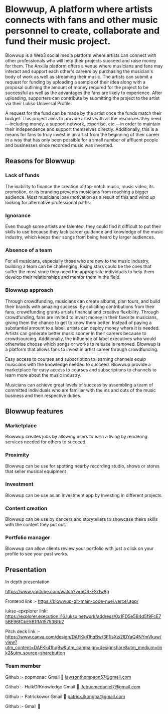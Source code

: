 # Blowwup, A platform where artists connects with fans and other music personnel to create, collaborate and fund their music project.

Blowwup is a Web3 social media platform where artists can connect with other professionals who will help their projects succeed and raise money for them.
The Anxilla platform offers a venue where musicians and fans may interact and support each other's careers by purchasing the musician's body of work as well as streaming their music.
The artists can submit a request for funding by uploading a sample of their idea along with a proposal outlining the amount of money required for the project to be successful as well as the advantages the fans are likely to experience. After uploading, supporters can contribute by submitting the project to the artist via their Lukso Universal Profile.

A request for the fund can be made by the artist once the funds match their budget.
This project aims to provide artists with all the resources they need—including money, a support network, expertise, etc.—in order to maintain their independence and support themselves directly. Additionally, this is a means for fans to truly invest in an artist from the beginning of their career in a way that has only been possible for a small number of affluent people and businesses since recorded music was invented. 

## Reasons for Blowwup
### Lack of funds
The inability to finance the creation of top-notch music, music video, its promotion, or its branding prevents musicians from reaching a bigger audience. Most musicians lose motivation as a result of this and wind up looking for alternative professional paths.

### Ignorance
Even though some artists are talented, they could find it difficult to put their skills to use because they lack career guidance and knowledge of the music industry, which keeps their songs from being heard by larger audiences.

### Absence of a team
For all musicians, especially those who are new to the music industry, building a team can be challenging. Rising stars could be the ones that suffer the most since they need the appropriate individuals to help them develop their relationships and mentor them in the field.

### Blowwup approach
Through crowdfunding, musicians can create albums, plan tours, and build their brands with amazing success. By soliciting contributions from their fans, crowdfunding grants artists financial and creative flexibility. Through crowdfunding, fans are invited to invest money in their favorite musicians, giving them the chance to get to know them better. Instead of paying a substantial amount to a label, artists can deploy money where it is needed. Artists can generate better music sooner in their careers because to crowdsourcing. Additionally, the influence of label executives who would otherwise choose which songs or works to release is removed.
Blowwup is a platform that allows fans to invest in artist career through crowdfunding.

Easy access to courses and subscription to learning channels equip musicians with the knowledge needed to succeed. Blowwup provide a marketplace for easy access to courses and subscriptions to channels to learn more about the music industry. 

Musicians can achieve great levels of success by assembling a team of committed individuals who are familiar with the ins and outs of the music business and their respective duties.

## Blowwup features
### Marketplace
Blowwup creates jobs by allowing users to earn a living by rendering services needed for others to succeed.

### Proximity
Blowwup can be use for spotting  nearby recording studio, shows or stores that seller musical equipment

### Investment
Blowwup can be use as an investment app by investing in different projects.

### Content creation
Blowwup can be use by dancers and storytellers to showcase theirs skills with the content they put out.

### Portfolio manager
Blowwup can allow clients review your portfolio with just a click on your profile to see your past works.

## Presentation
In depth presentation

https://www.youtube.com/watch?v=nOR-FSr1w8g

Frontend link :- https://blowwup-git-main-code-nuel.vercel.app/

lukso-epxplorer link:
https://explorer.execution.l16.lukso.network/address/0x1FD5e5B4d5f9FcE75BE96fCbE5B1ffA15753Bfb2

Pitch deck link :- https://www.canva.com/design/DAFKk41hqBw/3F1lsXzi2IDYaQ4NYmVkuw/view?utm_content=DAFKk41hqBw&utm_campaign=designshare&utm_medium=link2&utm_source=sharebutton

### Team member

Github :- popmonac
Gmail 📧 lawsonthompson57@gmail.com

Github :- HulkOfKnowledge
Gmail 📧 ifebuemedaniel7@gmail.com

Github :- Patrickowor
Gmail 📧  patrick.ikongha@gmail.com

Github :- 
Gmail 📧
